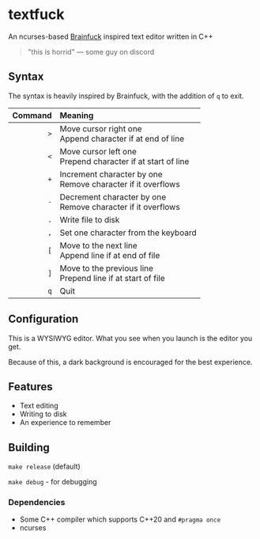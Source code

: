 # textfuck
An ncurses-based [Brainfuck](https://en.wikipedia.org/wiki/Brainfuck) inspired text editor written in C++

> "this is horrid" — some guy on discord

## Syntax
The syntax is heavily inspired by Brainfuck, with the addition of `q` to exit.

| Command | Meaning |
| ---: | :--- |
| `>` | Move cursor right one <br> Append character if at end of line |
| `<` | Move cursor left one <br> Prepend character if at start of line |
| `+` | Increment character by one <br> Remove character if it overflows |
| `-` | Decrement character by one <br> Remove character if it overflows |
| `.` | Write file to disk |
| `,` | Set one character from the keyboard |
| `[` | Move to the next line <br> Append line if at end of file |
| `]` | Move to the previous line <br> Prepend line if at start of file |
| `q` | Quit |

## Configuration
This is a WYSIWYG editor. What you see when you launch is the editor you get.

Because of this, a dark background is encouraged for the best experience.

## Features
- Text editing
- Writing to disk
- An experience to remember

## Building
`make release` (default)

`make debug` - for debugging

### Dependencies
- Some C++ compiler which supports C++20 and `#pragma once`
- ncurses
